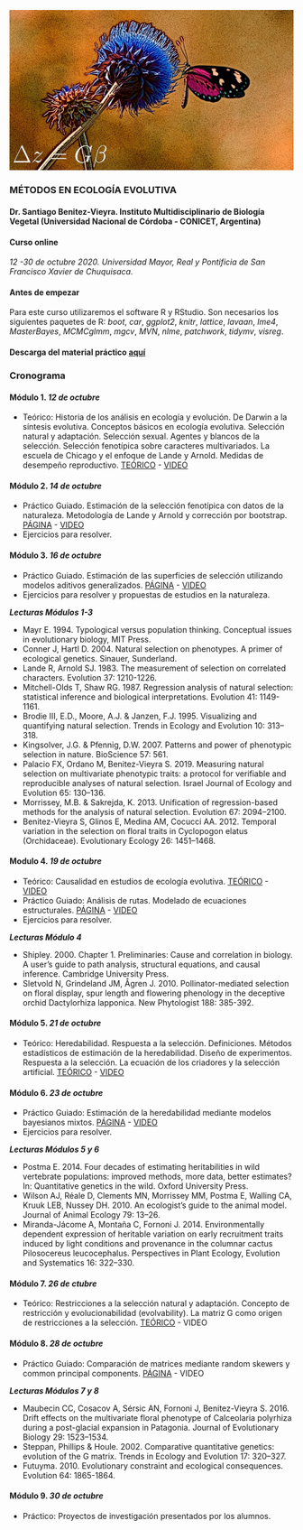 ![f1](/images/caratula.JPG) 

### MÉTODOS EN ECOLOGÍA EVOLUTIVA

#### Dr. Santiago Benitez-Vieyra. Instituto Multidisciplinario de Biología Vegetal (Universidad Nacional de Córdoba - CONICET, Argentina)

#### Curso online    
*12 -30 de octubre 2020. Universidad Mayor, Real y Pontificia de San Francisco Xavier de Chuquisaca.*    

#### Antes de empezar   
Para este curso utilizaremos el software R y RStudio. Son necesarios los siguientes paquetes de R: *boot*, *car*, *ggplot2*, *knitr*, *lattice*, *lavaan*, *lme4*, *MasterBayes*, *MCMCglmm*, *mgcv*, *MVN*, *nlme*, *patchwork*, *tidymv*, *visreg*.

#### Descarga del material práctico [aquí](https://github.com/santiagombv/m_ecolevol/archive/main.zip)    

### Cronograma    
      
#### Módulo 1. *12 de octubre*   
  + Teórico: Historia de los análisis en ecología y evolución. De Darwin a la síntesis evolutiva. Conceptos básicos en ecología evolutiva. Selección natural y adaptación. Selección sexual. Agentes y blancos de la selección. Selección fenotípica sobre caracteres multivariados. La escuela de Chicago y el enfoque de Lande y Arnold. Medidas de desempeño reproductivo. [TEÓRICO](http://santiagombv.github.io/curso.MEE/teorico1#/) - [VIDEO](https://drive.google.com/file/d/1lw1_Kbr4XrHX31HtlIxPg74j1Qhh-1Tr/view?usp=sharing)       

#### Módulo 2. *14 de octubre*    
  + Práctico Guiado. Estimación de la selección fenotípica con datos de la naturaleza. Metodología de Lande y Arnold y corrección por bootstrap. [PÁGINA](https://santiagombv.github.io/m_ecolevol/practico_1/practico_1) - [VIDEO](https://youtu.be/bek3jFAYHzY)   
  + Ejercicios para resolver.      

#### Módulo 3. *16 de octubre*   
  + Práctico Guiado. Estimación de las superficies de selección utilizando modelos aditivos generalizados. [PÁGINA](https://santiagombv.github.io/m_ecolevol/practico_2/practico_2) - [VIDEO](https://youtu.be/GZyzvr4KSlE)   
  + Ejercicios para resolver y propuestas de estudios en la naturaleza.   
  
***Lecturas Módulos 1-3***   
  + Mayr E. 1994. Typological versus population thinking. Conceptual issues in evolutionary biology, MIT Press.   
  + Conner J, Hartl D. 2004. Natural selection on phenotypes. A primer of ecological genetics. Sinauer, Sunderland.   
  + Lande R, Arnold SJ. 1983. The measurement of selection on correlated characters. Evolution 37: 1210-1226.
  + Mitchell-Olds T, Shaw RG. 1987. Regression analysis of natural selection: statistical inference and biological interpretations. Evolution 41: 1149-1161. 
  + Brodie III, E.D., Moore, A.J. & Janzen, F.J. 1995. Visualizing and quantifying natural selection. Trends in Ecology and Evolution 10: 313–318.
  + Kingsolver, J.G. & Pfennig, D.W. 2007. Patterns and power of phenotypic selection in nature. BioScience 57: 561.
  + Palacio FX, Ordano M, Benitez-Vieyra S. 2019. Measuring natural selection on multivariate phenotypic traits: a protocol for verifiable and reproducible analyses of natural selection. Israel Journal of Ecology and Evolution 65: 130–136. 
  + Morrissey, M.B. & Sakrejda, K. 2013. Unification of regression-based methods for the analysis of natural selection. Evolution 67: 2094–2100.
  + Benitez-Vieyra S, Glinos E, Medina AM, Cocucci AA. 2012. Temporal variation in the selection on floral traits in Cyclopogon elatus (Orchidaceae). Evolutionary Ecology 26: 1451–1468.    
      
#### Modulo 4. *19 de octubre*    
  + Teórico: Causalidad en estudios de ecología evolutiva. [TEÓRICO](http://santiagombv.github.io/curso.MEE/teorico2#/) - [VIDEO](https://youtu.be/n3wqTRzoiEc)   
  + Práctico Guiado: Análisis de rutas. Modelado de ecuaciones estructurales. [PÁGINA](https://santiagombv.github.io/m_ecolevol/practico_3/practico_3) - [VIDEO](https://youtu.be/AGdvVaYxYtM)    
  + Ejercicios para resolver.   

***Lecturas Módulo 4***   
  + Shipley. 2000. Chapter 1. Preliminaries: Cause and correlation in biology. A user’s guide to path analysis, structural equations, and causal inference. Cambridge University Press.    
  + Sletvold N, Grindeland JM, Ågren J. 2010. Pollinator-mediated selection on floral display, spur length and flowering phenology in the deceptive orchid Dactylorhiza lapponica. New Phytologist 188: 385-392.   

#### Módulo 5. *21 de octubre*   
  + Teórico: Heredabilidad. Respuesta a la selección. Definiciones. Métodos estadísticos de estimación de la heredabilidad. Diseño de experimentos. Respuesta a la selección. La ecuación de los criadores y la selección artificial. [TEÓRICO](http://santiagombv.github.io/curso.MEE/teorico3#/) - [VIDEO](https://youtu.be/Ug4FwI_4F2Y)      

#### Módulo 6. *23 de octubre*    
  + Práctico Guiado: Estimación de la heredabilidad mediante modelos bayesianos mixtos. [PÁGINA](https://santiagombv.github.io/m_ecolevol/practico_4/practico_4) - [VIDEO](https://www.youtube.com/watch?v=TaMPkDg-xcg)  
  + Ejercicios para resolver.   

***Lecturas Módulos 5 y 6***   
  + Postma E. 2014. Four decades of estimating heritabilities in wild vertebrate populations: improved methods, more data, better estimates? In: Quantitative genetics in the wild. Oxford University Press.
  + Wilson AJ, Réale D, Clements MN, Morrissey MM, Postma E, Walling CA, Kruuk LEB, Nussey DH. 2010. An ecologist’s guide to the animal model. Journal of Animal Ecology 79: 13–26.       
  + Miranda-Jácome A, Montaña C, Fornoni J. 2014. Environmentally dependent expression of heritable variation on early recruitment traits induced by light conditions and provenance in the columnar cactus Pilosocereus leucocephalus. Perspectives in Plant Ecology, Evolution and Systematics 16: 322–330.    

#### Módulo 7. *26 de ctubre*     
  + Teórico: Restricciones a la selección natural y adaptación. Concepto de restricción y evolucionabilidad (evolvability). La matriz G como origen de restricciones a la selección. [TEÓRICO](http://santiagombv.github.io/curso.MEE/teorico4#/) - VIDEO 

#### Módulo 8. *28 de octubre*     
  + Práctico Guiado: Comparación de matrices mediante random skewers y common principal components. [PÁGINA](https://santiagombv.github.io/m_ecolevol/practico_4/practico_4) - VIDEO    

***Lecturas Módulos 7 y 8***   
  + Maubecin CC, Cosacov A, Sérsic AN, Fornoni J, Benitez-Vieyra S. 2016. Drift effects on the multivariate floral phenotype of Calceolaria polyrhiza during a post-glacial expansion in Patagonia. Journal of Evolutionary Biology 29: 1523–1534.   
  + Steppan, Phillips & Houle. 2002. Comparative quantitative genetics: evolution of the G matrix. Trends in Ecology and Evolution 17: 320–327.   
  + Futuyma. 2010. Evolutionary constraint and ecological consequences. Evolution 64: 1865-1864.   

#### Módulo 9. *30 de octubre*
  + Práctico: Proyectos de investigación presentados por los alumnos.   

